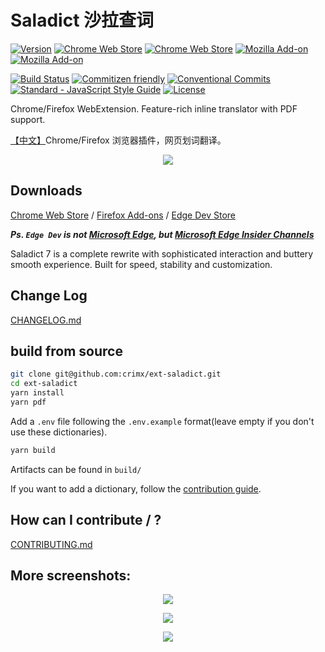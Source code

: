 # Saladict 沙拉查词

[![Version](https://img.shields.io/github/release/crimx/ext-saladict.svg?label=version)](https://github.com/crimx/ext-saladict/releases)
[![Chrome Web Store](https://img.shields.io/chrome-web-store/users/cdonnmffkdaoajfknoeeecmchibpmkmg.svg?label=Chrome%20users)](https://chrome.google.com/webstore/detail/cdonnmffkdaoajfknoeeecmchibpmkmg?hl=en)
[![Chrome Web Store](https://img.shields.io/chrome-web-store/stars/cdonnmffkdaoajfknoeeecmchibpmkmg.svg?label=Chrome%20stars)](https://chrome.google.com/webstore/detail/cdonnmffkdaoajfknoeeecmchibpmkmg?hl=en)
[![Mozilla Add-on](https://img.shields.io/amo/users/ext-saladict.svg?label=Firefoxe%20users)](https://addons.mozilla.org/firefox/addon/ext-saladict/)
[![Mozilla Add-on](https://img.shields.io/amo/stars/ext-saladict.svg?label=Firefoxe%20stars)](https://addons.mozilla.org/firefox/addon/ext-saladict/)

[![Build Status](https://travis-ci.com/crimx/ext-saladict.svg)](https://travis-ci.com/crimx/ext-saladict)
[![Commitizen friendly](https://img.shields.io/badge/commitizen-friendly-brightgreen.svg?maxAge=2592000)](http://commitizen.github.io/cz-cli/)
[![Conventional Commits](https://img.shields.io/badge/Conventional%20Commits-1.0.0-brightgreen.svg?maxAge=2592000)](https://conventionalcommits.org)
[![Standard - JavaScript Style Guide](https://img.shields.io/badge/code_style-standard-brightgreen.svg?maxAge=2592000)](https://standardjs.com/)
[![License](https://img.shields.io/github/license/crimx/ext-saladict.svg?colorB=44cc11?maxAge=2592000)](https://github.com/crimx/ext-saladict/blob/dev/LICENSE)

Chrome/Firefox WebExtension. Feature-rich inline translator with PDF support.

[【中文】](https://www.crimx.com/ext-saladict/)Chrome/Firefox 浏览器插件，网页划词翻译。

<p align="center">
  <a href="https://github.com/crimx/ext-saladict/releases/" target="_blank"><img src="https://raw.githubusercontent.com/wiki/crimx/ext-saladict/images/notebook.gif" /></a>
</p>

## Downloads

[Chrome Web Store](https://chrome.google.com/webstore/detail/cdonnmffkdaoajfknoeeecmchibpmkmg?hl=en) / [Firefox Add-ons](https://addons.mozilla.org/firefox/addon/ext-saladict/) / [Edge Dev Store](https://microsoftedge.microsoft.com/addons/detail/idghocbbahafpfhjnfhpbfbmpegphmmp?hl=zh-CN)

***Ps.  `Edge Dev` is not [Microsoft Edge](https://www.microsoft.com/en-us/edge), but [Microsoft Edge Insider Channels](https://www.microsoftedgeinsider.com/)***

Saladict 7 is a complete rewrite with sophisticated interaction and buttery smooth experience. Built for speed, stability and customization.

## Change Log

[CHANGELOG.md](./CHANGELOG.md)

## build from source

```bash
git clone git@github.com:crimx/ext-saladict.git
cd ext-saladict
yarn install
yarn pdf
```

Add a `.env` file following the `.env.example` format(leave empty if you don't use these dictionaries).

```bash
yarn build
```

Artifacts can be found in `build/`

If you want to add a dictionary, follow the [contribution guide](./CONTRIBUTING.md).

## How can I contribute / ?

[CONTRIBUTING.md](./CONTRIBUTING.md)

## More screenshots:

<p align="center">
  <a href="https://github.com/crimx/ext-saladict/releases/" target="_blank"><img src="https://github.com/crimx/ext-saladict/wiki/images/youdao-page.gif" /></a>
</p>

<p align="center">
  <a href="https://github.com/crimx/ext-saladict/releases/" target="_blank"><img src="https://github.com/crimx/ext-saladict/wiki/images/screen-notebook.png" /></a>
</p>

<p align="center">
  <a href="https://github.com/crimx/ext-saladict/releases/" target="_blank"><img src="https://github.com/crimx/ext-saladict/wiki/images/pin.gif" /></a>
</p>
